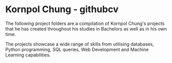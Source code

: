 # Kornpol Chung - githubcv


The following project folders are a compilation of Kornpol Chung's projects that he has created throughout his studies in Bachelors as well as in his own time.

The projects showcase a wide range of skills from utilising databases, Python programming, SQL queries, Web Development and Machine Learning capabilities.
